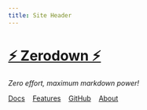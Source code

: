 ```yaml
---
title: Site Header
---
```

# [⚡ Zerodown ⚡](/) 
*Zero effort, maximum markdown power!*

<!-- Navigation Links -->
[Docs](/getting-started.html) &nbsp;&nbsp; [Features](/markdown-features.html) &nbsp;&nbsp; [GitHub](https://github.com/yourusername/zerodown) &nbsp;&nbsp; [About](/about.html)
